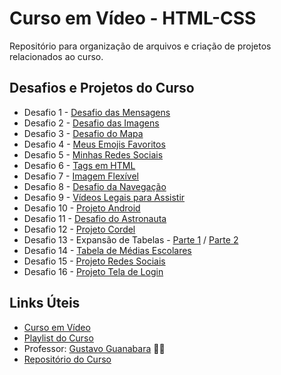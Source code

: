 # Curso em Vídeo - HTML-CSS

Repositório para organização de arquivos e criação de projetos relacionados ao curso.

## Desafios e Projetos do Curso

* Desafio 1 - [Desafio das Mensagens](https://capeloo.github.io/html-css/desafios/d001/)
* Desafio 2 - [Desafio das Imagens](https://capeloo.github.io/html-css/desafios/d002/)
* Desafio 3 - [Desafio do Mapa](https://capeloo.github.io/html-css/desafios/d003/)
* Desafio 4 - [Meus Emojis Favoritos](https://capeloo.github.io/html-css/desafios/d004/)
* Desafio 5 - [Minhas Redes Sociais](https://capeloo.github.io/html-css/desafios/d005/)
* Desafio 6 - [Tags em HTML](https://capeloo.github.io/html-css/desafios/d006/)
* Desafio 7 - [Imagem Flexível](https://capeloo.github.io/html-css/desafios/d007/)
* Desafio 8 - [Desafio da Navegação](https://capeloo.github.io/html-css/desafios/d008/)
* Desafio 9 - [Vídeos Legais para Assistir](https://capeloo.github.io/html-css/desafios/d009/)
* Desafio 10 - [Projeto Android](https://capeloo.github.io/html-css/desafios/d010/)
* Desafio 11 - [Desafio do Astronauta](https://capeloo.github.io/html-css/desafios/d011/)
* Desafio 12 - [Projeto Cordel](https://capeloo.github.io/html-css/desafios/d012/)
* Desafio 13 - Expansão de Tabelas - [Parte 1](https://capeloo.github.io/html-css/desafios/d013/tabela01.html) / [Parte 2](https://capeloo.github.io/html-css/desafios/d013/tabela02.html)
* Desafio 14 - [Tabela de Médias Escolares](https://capeloo.github.io/html-css/desafios/d014/index.html)
* Desafio 15 - [Projeto Redes Sociais](https://html-fzarumckj-capeloo.vercel.app/)
* Desafio 16 - [Projeto Tela de Login](https://capeloo.github.io/html-css/desafios/d016/index.html)

## Links Úteis

* [Curso em Vídeo](https://www.cursoemvideo.com/)
* [Playlist do Curso](https://www.youtube.com/playlist?list=PLHz_AreHm4dkZ9-atkcmcBaMZdmLHft8n)
* Professor: [Gustavo Guanabara](https://github.com/gustavoguanabara) 🖖🏻
* [Repositório do Curso](https://github.com/gustavoguanabara/html-css)
